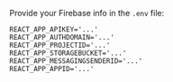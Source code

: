 Provide your Firebase info in the
`.env` file:
````
REACT_APP_APIKEY='...'
REACT_APP_AUTHDOMAIN='...'
REACT_APP_PROJECTID='...'
REACT_APP_STORAGEBUCKET='...'
REACT_APP_MESSAGINGSENDERID='...'
REACT_APP_APPID='...'
````
